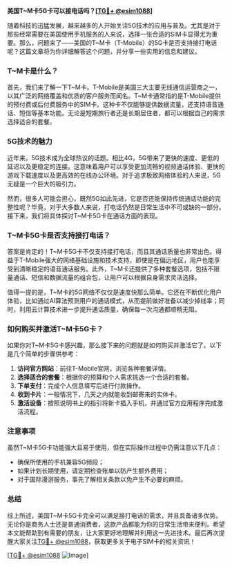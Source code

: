 **美国T~M卡5G卡可以接电话吗？[[TG💪+ @esim1088](https://t.me/s/esim1088)]**

随着科技的迅猛发展，越来越多的人开始关注5G技术的应用与普及。尤其是对于那些经常需要在美国使用手机服务的人来说，选择一张合适的SIM卡显得尤为重要。那么，问题来了——美国的T~M卡（T-Mobile）的5G卡是否支持接打电话呢？这篇文章将为你详细解答这个问题，并分享一些实用的信息和建议。

### T~M卡是什么？

首先，我们来了解一下T~M卡。T-Mobile是美国三大主要无线通信运营商之一，以其广泛的网络覆盖和优质的客户服务而闻名。T~M卡通常指的是T-Mobile提供的预付费或后付费服务中的SIM卡。这种卡不仅能够提供数据流量，还支持语音通话、短信等基本功能。无论是短期旅行者还是长期居住者，都可以根据自己的需求选择适合的套餐。

### 5G技术的魅力

近年来，5G技术成为全球热议的话题。相比4G，5G带来了更快的速度、更低的延迟以及更稳定的连接。这意味着用户可以享受更加流畅的视频通话体验、更快的游戏下载速度以及更高效的在线办公环境。对于追求极致网络体验的人来说，5G无疑是一个巨大的吸引力。

然而，很多人可能会担心，既然5G如此先进，它是否还能保持传统通话功能的完整性呢？毕竟，对于大多数人来说，打电话仍然是日常生活中不可或缺的一部分。接下来，我们将具体探讨T~M卡5G卡在通话方面的表现。

### T~M卡5G卡是否支持接打电话？

答案是肯定的！T~M卡5G卡不仅支持接打电话，而且其通话质量也非常出色。得益于T-Mobile强大的网络基础设施和技术支持，即使是在偏远地区，用户也能享受到清晰稳定的语音通话服务。此外，T~M卡还提供了多种套餐选项，包括不限量通话、短信和数据流量的组合包，让用户可以根据自身需求灵活选择。

值得一提的是，T~M卡的5G网络不仅仅是速度快那么简单。它还在不断优化用户体验，比如通过AI算法预测用户的通话模式，从而提前做好准备以减少掉线率；同时，利用云计算技术进一步提升通话质量，确保每一次沟通都顺畅无阻。

### 如何购买并激活T~M卡5G卡？

如果你对T~M卡5G卡感兴趣，那么接下来的问题就是如何购买并激活它了。以下是几个简单的步骤供参考：

1. **访问官方网站**：前往T-Mobile官网，浏览各种套餐详情。
2. **选择适合的套餐**：根据你的预算和个人需求挑选一个合适的套餐。
3. **下单支付**：完成个人信息填写后进行付款操作。
4. **收到卡片**：一般情况下，几天之内就能收到邮寄来的实体卡。
5. **激活设备**：按照说明书上的指引将新卡插入手机，并通过官方应用程序完成激活流程。

### 注意事项

虽然T~M卡5G卡功能强大且易于使用，但在实际操作过程中仍需注意以下几点：
- 确保所使用的手机兼容5G频段；
- 如果计划长期使用，请定期检查账单以防产生额外费用；
- 对于国际漫游服务，事先了解相关条款以免产生不必要的麻烦。

### 总结

综上所述，美国T~M卡5G卡完全可以满足接打电话的需求，并且具备诸多优势。无论你是商务人士还是普通消费者，这款产品都能为你的日常生活带来便利。希望本文能帮助到有需要的朋友，让大家更好地理解并利用这一先进技术。最后再次提醒大家关注[TG💪+ @esim1088](https://t.me/s/esim1088)，获取更多关于电子SIM卡的相关资讯！

[[TG💪+ @esim1088](https://t.me/s/esim1088) ![Image](https://i.postimg.cc/4NQfJmqS/Snipaste-2025-05-13-00-14-12.png)]